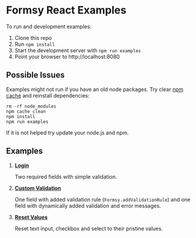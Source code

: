 Formsy React Examples
=====================

To run and development examples:

1. Clone this repo
2. Run `npm install`
3. Start the development server with `npm run examples`
4. Point your browser to http://localhost:8080


## Possible Issues

Examples might not run if you have an old node packages. Try clear [npm cache](https://docs.npmjs.com/cli/cache#details) and reinstall dependencies:
```
rm -rf node_modules
npm cache clean
npm install
npm run examples
```

If it is not helped try update your node.js and npm.

## Examples

1. [**Login**](login)

    Two required fields with simple validation.

2. [**Custom Validation**](custom-validation)

    One field with added validation rule (`Formsy.addValidationRule`) and one field with dynamically added validation and error messages.

3. [**Reset Values**](reset-values)

    Reset text input, checkbox and select to their pristine values.
